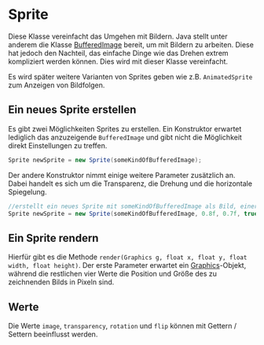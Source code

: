 # Sprite

Diese Klasse vereinfacht das Umgehen mit Bildern. Java stellt unter anderem die Klasse [BufferedImage](https://docs.oracle.com/javase/7/docs/api/java/awt/image/BufferedImage.html) bereit, um mit Bildern zu arbeiten. Diese hat jedoch den Nachteil, das einfache Dinge wie das Drehen extrem kompliziert werden können. Dies wird mit dieser Klasse vereinfacht.

Es wird später weitere Varianten von Sprites geben wie z.B. `AnimatedSprite` zum Anzeigen von Bildfolgen.

## Ein neues Sprite erstellen

Es gibt zwei Möglichkeiten Sprites zu erstellen. Ein Konstruktor erwartet lediglich das anzuzeigende `BufferedImage` und gibt nicht die Möglichkeit direkt Einstellungen zu treffen.

```java
Sprite newSprite = new Sprite(someKindOfBufferedImage);
```

Der andere Konstruktor nimmt einige weitere Parameter zusätzlich an. Dabei handelt es sich um die Transparenz, die Drehung und die horizontale Spiegelung.

```java
//erstellt ein neues Sprite mit someKindOfBufferedImage als Bild, einer Transparenz von 0.8f, einer Drehung von 0.7f, welches horizontal gespiegelt ist
Sprite newSprite = new Sprite(someKindOfBufferedImage, 0.8f, 0.7f, true);
```

## Ein Sprite rendern

Hierfür gibt es die Methode `render(Graphics g, float x, float y, float width, float height)`. Der erste Parameter erwartet ein [Graphics](https://docs.oracle.com/javase/7/docs/api/java/awt/Graphics.html)-Objekt, während die restlichen vier Werte die Position und Größe des zu zeichnenden Bilds in Pixeln sind.

## Werte

Die Werte `image`, `transparency`, `rotation` und `flip` können mit Gettern / Settern beeinflusst werden.